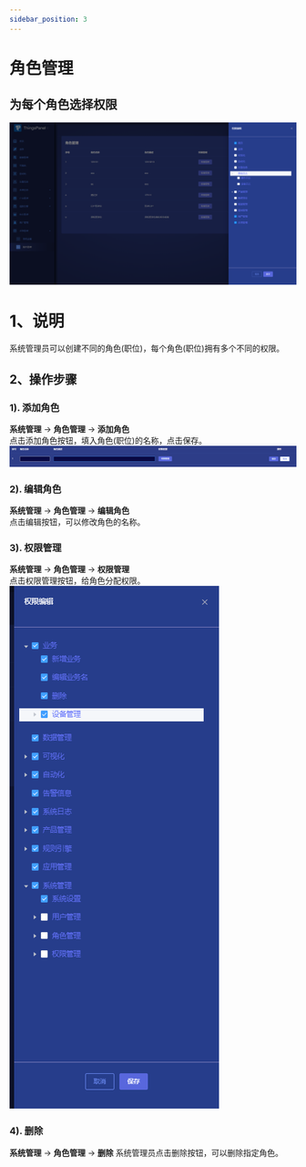 ```yaml
---
sidebar_position: 3
---
```


# 角色管理

## 为每个角色选择权限
![为角色选择权限](/img/userRole.png)

# 1、说明
系统管理员可以创建不同的角色(职位)，每个角色(职位)拥有多个不同的权限。

## 2、操作步骤

### 1). 添加角色
**系统管理** -> **角色管理** -> **添加角色**  
点击添加角色按钮，填入角色(职位)的名称，点击保存。  
![img.png](images/role_managment_02_01.png)

### 2). 编辑角色
**系统管理** -> **角色管理** -> **编辑角色**  
点击编辑按钮，可以修改角色的名称。

### 3). 权限管理
**系统管理** -> **角色管理** -> **权限管理**  
点击权限管理按钮，给角色分配权限。  
![img.png](images/role_managment_02_03.png)

### 4). 删除
**系统管理** -> **角色管理** -> **删除**
系统管理员点击删除按钮，可以删除指定角色。

